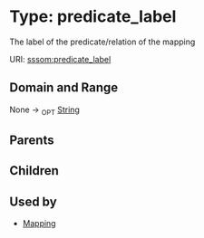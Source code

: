 
# Type: predicate_label


The label of the predicate/relation of the mapping

URI: [sssom:predicate_label](http://w3id.org/sssom/predicate_label)


## Domain and Range

None ->  <sub>OPT</sub> [String](types/String.md)

## Parents


## Children


## Used by

 * [Mapping](Mapping.md)
